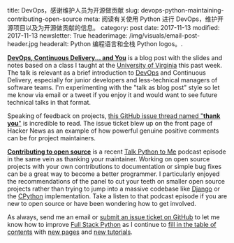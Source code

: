 title: DevOps，感谢维护人员为开源做贡献
slug: devops-python-maintaining-contributing-open-source
meta: 阅读有关使用 Python 进行 DevOps，维护开源项目以及为开源做贡献的信息。
category: post
date: 2017-11-13
modified: 2017-11-13
newsletter: True
headerimage: /img/visuals/email-post-header.jpg
headeralt: Python 编程语言和全栈 Python logos。.


[**DevOps, Continuous Delivery... and You**](/blog/devops-continuous-delivery-you.html)
is a blog post with the slides and notes based on a class I taught at
the [University of Virginia](http://www.virginia.edu/) this past week. The
talk is relevant as a brief introduction to 
[DevOps](/devops.html) and Continuous Delivery, 
especially for junior developers and less-technical managers of software 
teams. I'm experimenting with the "talk as blog post" style so let me know 
via email or a tweet if you enjoy it and would want to see future technical 
talks in that format.

Speaking of feedback on projects, 
[this GitHub issue thread named "**thank you**"](https://github.com/jhund/filterrific/issues/147#issuecomment-341867147)
is incredible to read. The issue ticket blew up on the front page of Hacker
News as an example of how powerful genuine positive comments can be for 
project maintainers.

[**Contributing to open source**](https://talkpython.fm/episodes/show/132/contributing-to-open-source) 
is a recent [Talk Python to Me](https://talkpython.fm/) podcast episode in 
the same vein as thanking your maintainer. Working on open source projects
with your own contributions to documentation or simple bug fixes can be a
great way to become a better programmer. I particularly enjoyed the 
recommendations of the panel to cut your teeth on smaller open source projects
rather than trying to jump into a massive codebase like 
[Django](https://github.com/django/django) or the 
[CPython](https://github.com/python/cpython) implementation. Take a listen
to that podcast episode if you are new to open source or have been wondering
how to get involved.

As always, send me an email or [submit an issue ticket on GitHub](https://github.com/mattmakai/fullstackpython.com/issues) 
to let me know how to improve 
[Full Stack Python](https://www.fullstackpython.com/) 
as I continue to 
[fill in the table of contents](/table-of-contents.html) 
with [new pages](/change-log.html)
and 
[new tutorials](/blog.html).
